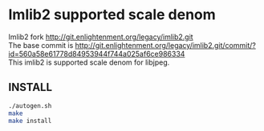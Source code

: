 Imlib2 supported scale denom
======

Imlib2 fork http://git.enlightenment.org/legacy/imlib2.git<br>
The base commit is http://git.enlightenment.org/legacy/imlib2.git/commit/?id=560a58e61778d84953944f744a025af6ce986334
<br>
This imlib2 is supported scale denom for libjpeg.

<h2>INSTALL</h2>

```bash
./autogen.sh
make
make install
```

